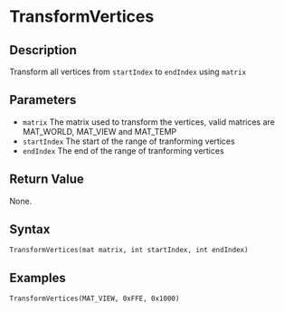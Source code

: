 # TransformVertices

## Description
Transform all vertices from `startIndex` to `endIndex` using `matrix`

## Parameters
- `matrix`
The matrix used to transform the vertices, valid matrices are MAT_WORLD, MAT_VIEW and MAT_TEMP
- `startIndex`
The start of the range of tranforming vertices
- `endIndex`
The end of the range of tranforming vertices

## Return Value
None.

## Syntax
```TransformVertices(mat matrix, int startIndex, int endIndex)```

## Examples
```TransformVertices(MAT_VIEW, 0xFFE, 0x1000)```
